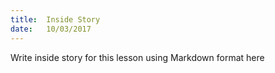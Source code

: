 ```yaml
---
title:  Inside Story
date:   10/03/2017
---
```


Write inside story for this lesson using Markdown format here